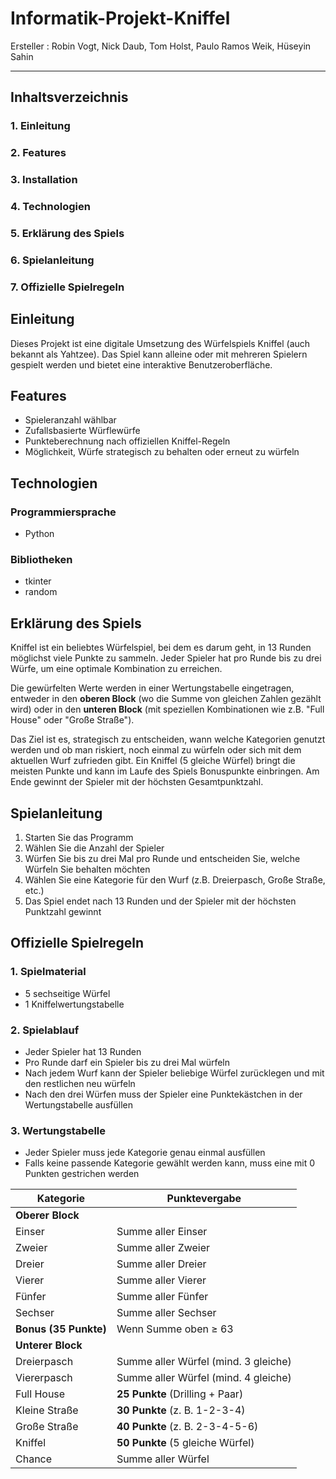 # Informatik-Projekt-Kniffel

Ersteller : Robin Vogt, Nick Daub, Tom Holst, Paulo Ramos Weik, Hüseyin Sahin
***

## Inhaltsverzeichnis
### 1. Einleitung
### 2. Features
### 3. Installation
### 4. Technologien
### 5. Erklärung des Spiels
### 6. Spielanleitung
### 7. Offizielle Spielregeln


## Einleitung
Dieses Projekt ist eine digitale Umsetzung des Würfelspiels Kniffel (auch bekannt als Yahtzee). 
Das Spiel kann alleine oder mit mehreren Spielern gespielt werden und bietet eine interaktive Benutzeroberfläche.


## Features
- Spieleranzahl wählbar
- Zufallsbasierte Würflewürfe
- Punkteberechnung nach offiziellen Kniffel-Regeln
- Möglichkeit, Würfe strategisch zu behalten oder erneut zu würfeln


## Technologien

### Programmiersprache
- Python

### Bibliotheken
- tkinter
- random


## Erklärung des Spiels
Kniffel ist ein beliebtes Würfelspiel, bei dem es darum geht, in 13 Runden möglichst viele Punkte zu sammeln.
Jeder Spieler hat pro Runde bis zu drei Würfe, um eine optimale Kombination zu erreichen.

Die gewürfelten Werte werden in einer Wertungstabelle eingetragen, entweder in den **oberen Block** (wo die Summe von gleichen Zahlen gezählt wird)
oder in den **unteren Block** (mit speziellen Kombinationen wie z.B. "Full House" oder "Große Straße").

Das Ziel ist es, strategisch zu entscheiden, wann welche Kategorien genutzt werden und ob man riskiert, noch einmal zu würfeln oder sich mit dem aktuellen Wurf zufrieden gibt.
Ein Kniffel (5 gleiche Würfel) bringt die meisten Punkte und kann im Laufe des Spiels Bonuspunkte einbringen.
Am Ende gewinnt der Spieler mit der höchsten Gesamtpunktzahl.



## Spielanleitung
1. Starten Sie das Programm
2. Wählen Sie die Anzahl der Spieler
3. Würfen Sie bis zu drei Mal pro Runde und entscheiden Sie, welche Würfeln Sie behalten möchten
4. Wählen Sie eine Kategorie für den Wurf (z.B. Dreierpasch, Große Straße, etc.)
5. Das Spiel endet nach 13 Runden und der Spieler mit der höchsten Punktzahl gewinnt


## Offizielle Spielregeln

### 1. Spielmaterial
- 5 sechseitige Würfel
- 1 Kniffelwertungstabelle

### 2. Spielablauf
- Jeder Spieler hat 13 Runden
- Pro Runde darf ein Spieler bis zu drei Mal würfeln
- Nach jedem Wurf kann der Spieler beliebige Würfel zurücklegen und mit den restlichen neu würfeln
- Nach den drei Würfen muss der Spieler eine Punktekästchen in der Wertungstabelle ausfüllen

### 3. Wertungstabelle 
- Jeder Spieler muss jede Kategorie genau einmal ausfüllen
- Falls keine passende Kategorie gewählt werden kann, muss eine mit 0 Punkten gestrichen werden

| Kategorie           | Punktevergabe |
|---------------------|--------------|
| **Oberer Block**    |              |
| Einser             | Summe aller Einser |
| Zweier             | Summe aller Zweier |
| Dreier             | Summe aller Dreier |
| Vierer             | Summe aller Vierer |
| Fünfer             | Summe aller Fünfer |
| Sechser            | Summe aller Sechser |
| **Bonus (35 Punkte)** | Wenn Summe oben ≥ 63 |
| **Unterer Block**  |              |
| Dreierpasch       | Summe aller Würfel (mind. 3 gleiche) |
| Viererpasch       | Summe aller Würfel (mind. 4 gleiche) |
| Full House        | **25 Punkte** (Drilling + Paar) |
| Kleine Straße     | **30 Punkte** (z. B. 1-2-3-4) |
| Große Straße      | **40 Punkte** (z. B. 2-3-4-5-6) |
| Kniffel           | **50 Punkte** (5 gleiche Würfel) |
| Chance           | Summe aller Würfel |
